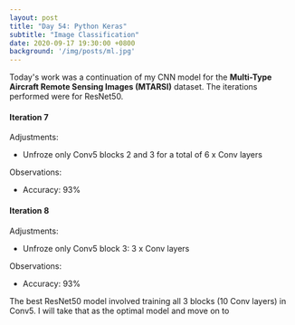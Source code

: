 ```yaml
---
layout: post
title: "Day 54: Python Keras"
subtitle: "Image Classification"
date: 2020-09-17 19:30:00 +0800
background: '/img/posts/ml.jpg'
---
```


Today's work was a continuation of my CNN model for the **Multi-Type Aircraft Remote Sensing Images (MTARSI)** dataset. The iterations performed were for ResNet50.

#### Iteration 7
Adjustments:
* Unfroze only Conv5 blocks 2 and 3 for a total of 6 x Conv layers

Observations:
* Accuracy: 93%

#### Iteration 8
Adjustments:
* Unfroze only Conv5 block 3: 3 x Conv layers

Observations:
* Accuracy: 93%

The best ResNet50 model involved training all 3 blocks (10 Conv layers) in Conv5. I will take that as the optimal model and move on to 
